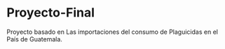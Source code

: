 # **Proyecto-Final**
Proyecto basado en Las importaciones del consumo de Plaguicidas en el País de Guatemala.

